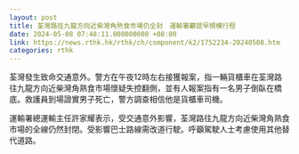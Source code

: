 ```yaml
---
layout: post
title: 荃灣路往九龍方向近柴灣角熟食市場仍全封　運輸署籲提早規模行程
date: 2024-05-08 07:48:11.000000000 +08:00
link: https://news.rthk.hk/rthk/ch/component/k2/1752234-20240508.htm
categories: rthk
---
```


荃灣發生致命交通意外。警方在午夜12時左右接獲報案，指一輛貨櫃車在荃灣路往九龍方向近柴灣角熟食市場懷疑失控翻側，並有人報案指有一名男子倒臥在橋底。救護員到場證實男子死亡，警方調查相信他是貨櫃車司機。

運輸署總運輸主任許家耀表示，受交通意外影響，荃灣路往九龍方向近柴灣角熟食市場的全線仍然封閉。受影響巴士路線需改道行駛。呼籲駕駛人士考慮使用其他替代道路。
